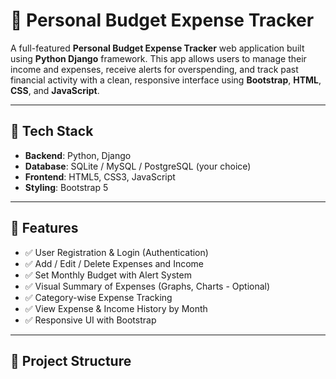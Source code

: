 # 💸 Personal Budget Expense Tracker

A full-featured **Personal Budget Expense Tracker** web application built using **Python Django** framework. This app allows users to manage their income and expenses,
receive alerts for overspending, and track past financial activity with a clean, responsive interface using **Bootstrap**, **HTML**, **CSS**, and **JavaScript**.

---

## 🧰 Tech Stack

- **Backend**: Python, Django
- **Database**: SQLite / MySQL / PostgreSQL (your choice)
- **Frontend**: HTML5, CSS3, JavaScript
- **Styling**: Bootstrap 5

---

## 🚀 Features

- ✅ User Registration & Login (Authentication)
- ✅ Add / Edit / Delete Expenses and Income
- ✅ Set Monthly Budget with Alert System
- ✅ Visual Summary of Expenses (Graphs, Charts - Optional)
- ✅ Category-wise Expense Tracking
- ✅ View Expense & Income History by Month
- ✅ Responsive UI with Bootstrap

---

## 📁 Project Structure

